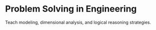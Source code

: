 # Problem Solving in Engineering

Teach modeling, dimensional analysis, and logical reasoning strategies.
